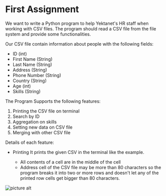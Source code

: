 # First Assignment
We want to write a Python program  to help Yektanet's HR staff when working with CSV files.
The program should read a CSV file from the file system and provide some functionalities.

Our CSV file contain information about people with the following fields:
  * ID (int)
  * First Name (String)
  * Last Name (String)
  * Address (String)
  * Phone Number (String)
  * Country (String)
  * Age (int)
  * Skills (String)

The Program Supports the following features:
 1. Printing the CSV file on terminal
 2. Search by ID
 3. Aggregation on skills
 4. Setting new data on CSV file 
 5. Merging with other CSV file

Details of each feature:
 * Printing
   It prints the given CSV in the terminal like the example.
   
    * All contents of a cell are in the middle of the cell
    * Address cell of the CSV file may be more than 80 characters so the program breaks it into two or more rows and doesn't let any of the printed row cells get bigger than 80 characters.

![picture alt](https://github.com/Aminho09/Yektanet-Supplementary-School/blob/main/Assignment%201/Images/Example%20Table.jpg/300x50)
